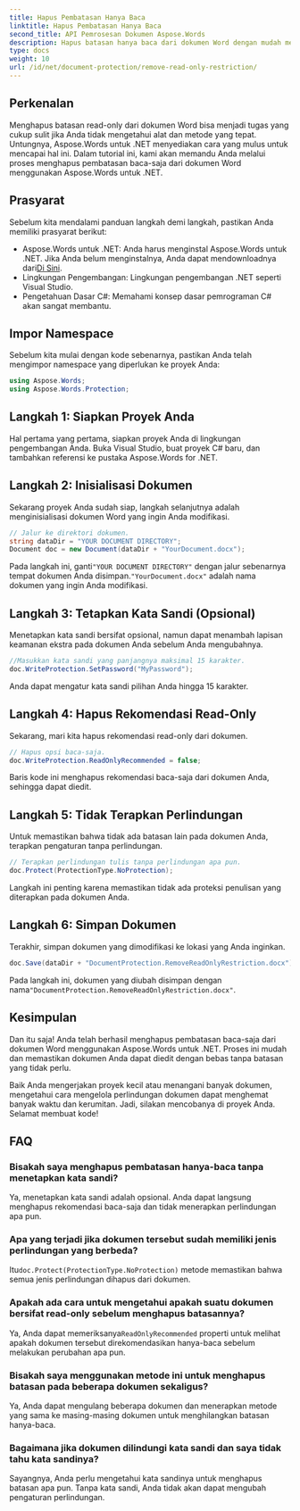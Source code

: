 ```yaml
---
title: Hapus Pembatasan Hanya Baca
linktitle: Hapus Pembatasan Hanya Baca
second_title: API Pemrosesan Dokumen Aspose.Words
description: Hapus batasan hanya baca dari dokumen Word dengan mudah menggunakan Aspose.Words untuk .NET dengan panduan langkah demi langkah kami yang terperinci. Sempurna untuk pengembang.
type: docs
weight: 10
url: /id/net/document-protection/remove-read-only-restriction/
---
```

## Perkenalan

Menghapus batasan read-only dari dokumen Word bisa menjadi tugas yang cukup sulit jika Anda tidak mengetahui alat dan metode yang tepat. Untungnya, Aspose.Words untuk .NET menyediakan cara yang mulus untuk mencapai hal ini. Dalam tutorial ini, kami akan memandu Anda melalui proses menghapus pembatasan baca-saja dari dokumen Word menggunakan Aspose.Words untuk .NET.

## Prasyarat

Sebelum kita mendalami panduan langkah demi langkah, pastikan Anda memiliki prasyarat berikut:

-  Aspose.Words untuk .NET: Anda harus menginstal Aspose.Words untuk .NET. Jika Anda belum menginstalnya, Anda dapat mendownloadnya dari[Di Sini](https://releases.aspose.com/words/net/).
- Lingkungan Pengembangan: Lingkungan pengembangan .NET seperti Visual Studio.
- Pengetahuan Dasar C#: Memahami konsep dasar pemrograman C# akan sangat membantu.

## Impor Namespace

Sebelum kita mulai dengan kode sebenarnya, pastikan Anda telah mengimpor namespace yang diperlukan ke proyek Anda:

```csharp
using Aspose.Words;
using Aspose.Words.Protection;
```

## Langkah 1: Siapkan Proyek Anda

Hal pertama yang pertama, siapkan proyek Anda di lingkungan pengembangan Anda. Buka Visual Studio, buat proyek C# baru, dan tambahkan referensi ke pustaka Aspose.Words for .NET.

## Langkah 2: Inisialisasi Dokumen

Sekarang proyek Anda sudah siap, langkah selanjutnya adalah menginisialisasi dokumen Word yang ingin Anda modifikasi.

```csharp
// Jalur ke direktori dokumen.
string dataDir = "YOUR DOCUMENT DIRECTORY";
Document doc = new Document(dataDir + "YourDocument.docx");
```

 Pada langkah ini, ganti`"YOUR DOCUMENT DIRECTORY"` dengan jalur sebenarnya tempat dokumen Anda disimpan.`"YourDocument.docx"` adalah nama dokumen yang ingin Anda modifikasi.

## Langkah 3: Tetapkan Kata Sandi (Opsional)

Menetapkan kata sandi bersifat opsional, namun dapat menambah lapisan keamanan ekstra pada dokumen Anda sebelum Anda mengubahnya.

```csharp
//Masukkan kata sandi yang panjangnya maksimal 15 karakter.
doc.WriteProtection.SetPassword("MyPassword");
```

Anda dapat mengatur kata sandi pilihan Anda hingga 15 karakter.

## Langkah 4: Hapus Rekomendasi Read-Only

Sekarang, mari kita hapus rekomendasi read-only dari dokumen.

```csharp
// Hapus opsi baca-saja.
doc.WriteProtection.ReadOnlyRecommended = false;
```

Baris kode ini menghapus rekomendasi baca-saja dari dokumen Anda, sehingga dapat diedit.

## Langkah 5: Tidak Terapkan Perlindungan

Untuk memastikan bahwa tidak ada batasan lain pada dokumen Anda, terapkan pengaturan tanpa perlindungan.

```csharp
// Terapkan perlindungan tulis tanpa perlindungan apa pun.
doc.Protect(ProtectionType.NoProtection);
```

Langkah ini penting karena memastikan tidak ada proteksi penulisan yang diterapkan pada dokumen Anda.

## Langkah 6: Simpan Dokumen

Terakhir, simpan dokumen yang dimodifikasi ke lokasi yang Anda inginkan.

```csharp
doc.Save(dataDir + "DocumentProtection.RemoveReadOnlyRestriction.docx");
```

 Pada langkah ini, dokumen yang diubah disimpan dengan nama`"DocumentProtection.RemoveReadOnlyRestriction.docx"`.

## Kesimpulan

Dan itu saja! Anda telah berhasil menghapus pembatasan baca-saja dari dokumen Word menggunakan Aspose.Words untuk .NET. Proses ini mudah dan memastikan dokumen Anda dapat diedit dengan bebas tanpa batasan yang tidak perlu. 

Baik Anda mengerjakan proyek kecil atau menangani banyak dokumen, mengetahui cara mengelola perlindungan dokumen dapat menghemat banyak waktu dan kerumitan. Jadi, silakan mencobanya di proyek Anda. Selamat membuat kode!

## FAQ

### Bisakah saya menghapus pembatasan hanya-baca tanpa menetapkan kata sandi?

Ya, menetapkan kata sandi adalah opsional. Anda dapat langsung menghapus rekomendasi baca-saja dan tidak menerapkan perlindungan apa pun.

### Apa yang terjadi jika dokumen tersebut sudah memiliki jenis perlindungan yang berbeda?

 Itu`doc.Protect(ProtectionType.NoProtection)` metode memastikan bahwa semua jenis perlindungan dihapus dari dokumen.

### Apakah ada cara untuk mengetahui apakah suatu dokumen bersifat read-only sebelum menghapus batasannya?

 Ya, Anda dapat memeriksanya`ReadOnlyRecommended` properti untuk melihat apakah dokumen tersebut direkomendasikan hanya-baca sebelum melakukan perubahan apa pun.

### Bisakah saya menggunakan metode ini untuk menghapus batasan pada beberapa dokumen sekaligus?

Ya, Anda dapat mengulang beberapa dokumen dan menerapkan metode yang sama ke masing-masing dokumen untuk menghilangkan batasan hanya-baca.

### Bagaimana jika dokumen dilindungi kata sandi dan saya tidak tahu kata sandinya?

Sayangnya, Anda perlu mengetahui kata sandinya untuk menghapus batasan apa pun. Tanpa kata sandi, Anda tidak akan dapat mengubah pengaturan perlindungan.
